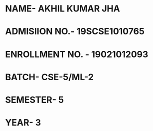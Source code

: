 # NAME- AKHIL KUMAR JHA
# ADMISIION NO.- 19SCSE1010765
# ENROLLMENT NO. - 19021012093
# BATCH- CSE-5/ML-2
# SEMESTER- 5
# YEAR- 3
